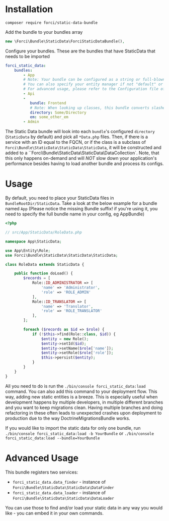 # Installation 

`composer require forci/static-data-bundle`

Add the bundle to your bundles array
```php
new \Forci\Bundle\StaticData\ForciStaticDataBundle(),
```

Configure your bundles. These are the bundles that have StaticData that needs to be imported
```yaml
forci_static_data:
    bundles:
        - App
        # Note: Your bundle can be configured as a string or full-blown config.
        # You can also specify your entity manager if not "default" or if you have many
        # For advanced usage, please refer to the Configuration file of this bundle.
        - Api
        -
           bundle: Frontend
           # Note: When looking up classes, this bundle converts slashes to namespace separators
           directory: Some/Directory
           em: some_other_em
        - Admin
```

The Static Data bundle will look into each `bundle`'s configured `directory` (`StaticData` by default) and pick all `*Data.php` files.
Then, if there is a service with an ID equal to the FQCN, or if the class is a subclass of `Forci\Bundle\StaticData\StaticData\StaticData`, it will be constructed and added to a ``Forci\Bundle\StaticData\StaticData\DataCollection`.
Note, that this only happens on-demand and will *NOT* slow down your application's performance besides having to load another bundle and process its configs.

# Usage

By default, you need to place your StaticData files in `BundleRootDir/StaticData`. Take a look at the below example for a bundle named `App` (Please notice the missing Bundle suffix! if you're using it, you need to specify the full bundle name in your config, eg AppBundle)

```php
<?php

// src/App/StaticData/RoleData.php

namespace App\StaticData;

use App\Entity\Role;
use Forci\Bundle\StaticData\StaticData\StaticData;

class RoleData extends StaticData {

    public function doLoad() {
        $records = [
            Role::ID_ADMINISTRATOR => [
                'name' => 'Administrator',
                'role' => 'ROLE_ADMIN'
            ],
            Role::ID_TRANSLATOR => [
                'name' => 'Translator',
                'role' => 'ROLE_TRANSLATOR'
            ],
        ];

        foreach ($records as $id => $role) {
            if (!$this->find(Role::class, $id)) {
                $entity = new Role();
                $entity->setId($id);
                $entity->setName($role['name']);
                $entity->setRole($role['role']);
                $this->persist($entity);
            }
        }
    }
}
```

All you need to do is run the `./bin/console forci_static_data:load` command.
You can also add this command to your deployment flow. This way, adding new static entities is a breeze. 
This is especially useful when development happens by multiple developers, in multiple different branches and you want to keep migrations clean.
Having multiple branches and doing refactoring in these often leads to unexpected crashes upon deployment to production due to the way DoctrineMigrationsBundle works.

If you would like to import the static data for only one bundle, run `./bin/console forci_static_data:load -b YourBundle` or `./bin/console forci_static_data:load --bundle=YourBundle`

# Advanced Usage

This bundle registers two services:
- `forci_static_data.data_finder` - instance of `Forci\Bundle\StaticData\StaticData\DataFinder`
- `forci_static_data.data_loader` - instance of `Forci\Bundle\StaticData\StaticData\DataLoader`

You can use those to find and/or load your static data in any way you would like - you can embed it in your own commands.

